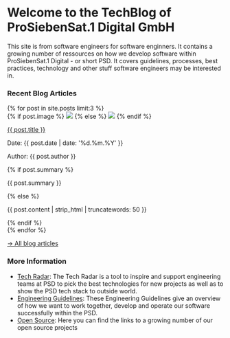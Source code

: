 # Welcome to the TechBlog of ProSiebenSat.1 Digital GmbH

This site is from software engineers for software enginners. It contains a growing number of ressources on how we develop software within ProSiebenSat.1 Digital - or short PSD. It covers guidelines, processes, best practices, technology and other stuff software engineers may be interested in. 

### Recent Blog Articles

<section class="post-list">
  {% for post in site.posts limit:3 %}
    <section class="post-teaser"> 
      {% if post.image %}
        <img class="image" src="{{ site.baseurl }}/images/posts/{{ post.image }}"/>
      {% else %}
        <img class="image" src="{{ site.baseurl }}/images/blog.jpg"/>
      {% endif %}  
        <p class="title"> <a href="{{ post.url | prepend: site.baseurl }}">{{ post.title }}</a> </p>
        <p class="date"> Date: {{ post.date | date: '%d.%m.%Y' }} </p>
        <p class="author"> Author: {{ post.author }} </p>
      {% if post.summary %}
        <p class="excerpt"> {{ post.summary }} </p>
      {% else %}
        <p class="excerpt"> {{ post.content | strip_html | truncatewords: 50 }} </p>
      {% endif %}
    </section>
  {% endfor %}
</section>

[-> All blog articles](blog)


### More Information

* [Tech Radar](radar): The Tech Radar is a tool to inspire and support engineering teams at PSD to pick the best technologies for new projects as well as to show the PSD tech stack to outside world.
* [Engineering Guidelines](engineering_guidelines/): These Engineering Guidelines give an overview of how we want to work together, develop and operate our software successfully within the PSD.
* [Open Source](opensource): Here you can find the links to a growing number of our open source projects
 
 
